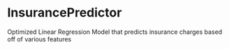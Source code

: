 # InsurancePredictor
Optimized Linear Regression Model that predicts insurance charges based off of various features


